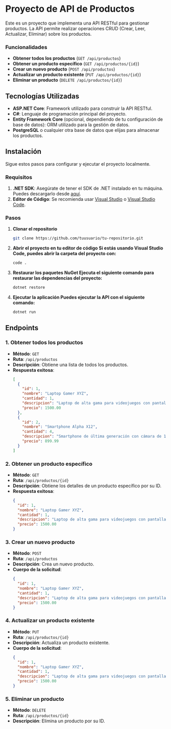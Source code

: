 # Proyecto de API de Productos

Este es un proyecto que implementa una API RESTful para gestionar productos. La API permite realizar operaciones CRUD (Crear, Leer, Actualizar, Eliminar) sobre los productos.

### Funcionalidades

- **Obtener todos los productos** (`GET /api/productos`)
- **Obtener un producto específico** (`GET /api/productos/{id}`)
- **Crear un nuevo producto** (`POST /api/productos`)
- **Actualizar un producto existente** (`PUT /api/productos/{id}`)
- **Eliminar un producto** (`DELETE /api/productos/{id}`)

## Tecnologías Utilizadas

- **ASP.NET Core**: Framework utilizado para construir la API RESTful.
- **C#**: Lenguaje de programación principal del proyecto.
- **Entity Framework Core** (opcional, dependiendo de tu configuración de base de datos): ORM utilizado para la gestión de datos.
- **PostgreSQL** o cualquier otra base de datos que elijas para almacenar los productos.

## Instalación

Sigue estos pasos para configurar y ejecutar el proyecto localmente.

### Requisitos

1. **.NET SDK**: Asegúrate de tener el SDK de .NET instalado en tu máquina. Puedes descargarlo desde [aquí](https://dotnet.microsoft.com/download).
2. **Editor de Código**: Se recomienda usar [Visual Studio](https://visualstudio.microsoft.com/es/) o [Visual Studio Code](https://code.visualstudio.com/).

### Pasos

1. **Clonar el repositorio**
   ```bash
   git clone https://github.com/tuusuario/tu-repositorio.git

2. **Abrir el proyecto en tu editor de código Si estás usando Visual Studio Code, puedes abrir la carpeta del proyecto con:**
   ```bash
   code .

3. **Restaurar los paquetes NuGet Ejecuta el siguiente comando para restaurar las dependencias del proyecto:**
   ```bash
   dotnet restore
   
4. **Ejecutar la aplicación Puedes ejecutar la API con el siguiente comando:**
   ```bash
   dotnet run

## Endpoints

### 1. Obtener todos los productos
- **Método**: `GET`
- **Ruta**: `/api/productos`
- **Descripción**: Obtiene una lista de todos los productos.
- **Respuesta exitosa**:
  ```json
  [
    {
      "id": 1,
      "nombre": "Laptop Gamer XYZ",
      "cantidad": 1,
      "descripcion": "Laptop de alta gama para videojuegos con pantalla de 15.6\" y procesador i7.",
      "precio": 1500.00
    },
    {
      "id": 2,
      "nombre": "Smartphone Alpha X12",
      "cantidad": 4,
      "descripcion": "Smartphone de última generación con cámara de 108MP...",
      "precio": 899.99
    }
  ]

### 2. Obtener un producto específico
- **Método**: `GET`
- **Ruta**: `/api/productos/{id}`
- **Descripción**: Obtiene los detalles de un producto específico por su ID.
- **Respuesta exitosa**:
  ```json
  {
    "id": 1,
    "nombre": "Laptop Gamer XYZ",
    "cantidad": 1,
    "descripcion": "Laptop de alta gama para videojuegos con pantalla de 15.6\" y procesador i7.",
    "precio": 1500.00
  }

### 3. Crear un nuevo producto
- **Método**: `POST`
- **Ruta**: `/api/productos`
- **Descripción**: Crea un nuevo producto.
- **Cuerpo de la solicitud**:
  ```json
  {
    "id": 1,
    "nombre": "Laptop Gamer XYZ",
    "cantidad": 1,
    "descripcion": "Laptop de alta gama para videojuegos con pantalla de 15.6\" y procesador i7.",
    "precio": 1500.00
  }

### 4. Actualizar un producto existente
- **Método**: `PUT`
- **Ruta**: `/api/productos/{id}`
- **Descripción**: Actualiza un producto existente.
- **Cuerpo de la solicitud**:
  ```json
  {
    "id": 1,
    "nombre": "Laptop Gamer XYZ",
    "cantidad": 1,
    "descripcion": "Laptop de alta gama para videojuegos con pantalla de 15.6\" y procesador i7.",
    "precio": 1500.00
  }

### 5. Eliminar un producto
- **Método**: `DELETE`
- **Ruta**: `/api/productos/{id}`
- **Descripción**: Elimina un producto por su ID.


